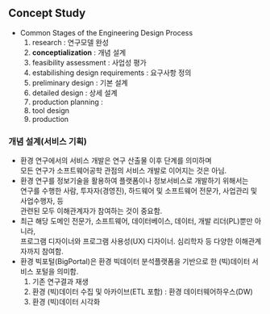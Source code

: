 ## Concept Study
- Common Stages of the Engineering Design Process  
  1) research : 연구모델 완성
  2) <b>conceptialization</b> : 개념 설계
  3) feasibility assessment : 사업성 평가
  4) estabilishing design requirements : 요구사항 정의
  5) preliminary design : 기본 설계
  6) detailed design : 상세 설계
  7) production planning : 
  8) tool design
  9) production

### 개념 설계(서비스 기획)
- 환경 연구에서의 서비스 개발은 연구 산출물 이후 단계를 의미하며   
  모든 연구가 소프트웨어공학 관점의 서비스 개발로 이어지는 것은 아님.  
- 환경 연구를 정보기술을 활용하여 플랫폼이나 정보서비스로 개발하기 위해서는  
  연구를 수행한 사람, 투자자(경영진), 하드웨어 및 소프트웨어 전문가, 사업관리 및 사업수행자, 등  
  관련된 모두 이해관계자가 참여하는 것이 중요함.  
- 최근 해당 도메인 전문가, 소프트웨어, 데이터베이스, 데이터, 개발 리더(PL)뿐만 아니라,  
  프로그램 디자이너와 프로그램 사용성(UX) 디자이너. 심리학자 등 다양한 이해관계자까지 참여함.  
- 환경 빅포털(BigPortal)은 환경 빅데이터 분석플랫폼을 기반으로 한 (빅)데이터 서비스 포털을 의미함.  
  1) 기존 연구결과 재생  
  2) 환경 (빅)데이터 수집 및 아카이브(ETL 포함) : 환경 데이터웨어하우스(DW)  
  3) 환경 (빅)데이터 시각화  
